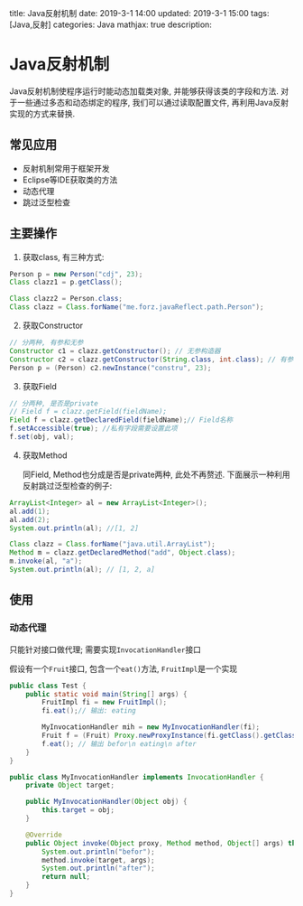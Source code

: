 title: Java反射机制
date: 2019-3-1 14:00
updated: 2019-3-1 15:00
tags: [Java,反射]
categories: Java
mathjax: true
description: 

# Java反射机制

Java反射机制使程序运行时能动态加载类对象, 并能够获得该类的字段和方法. 对于一些通过多态和动态绑定的程序, 我们可以通过读取配置文件, 再利用Java反射实现的方式来替换.

## 常见应用

- 反射机制常用于框架开发 
- Eclipse等IDE获取类的方法
- 动态代理
- 跳过泛型检查

## 主要操作

1. 获取class, 有三种方式: 

```java
Person p = new Person("cdj", 23);
Class clazz1 = p.getClass();

Class clazz2 = Person.class;
Class clazz = Class.forName("me.forz.javaReflect.path.Person");
```

2. 获取Constructor

```java
// 分两种, 有参和无参
Constructor c1 = clazz.getConstructor(); // 无参构造器
Constructor c2 = clazz.getConstructor(String.class, int.class); // 有参
Person p = (Person) c2.newInstance("constru", 23);
```

3. 获取Field

```java
// 分两种, 是否是private
// Field f = clazz.getField(fieldName);
Field f = clazz.getDeclaredField(fieldName);// Field名称
f.setAccessible(true); //私有字段需要设置此项
f.set(obj, val);
```
4. 获取Method

   同Field, Method也分成是否是private两种, 此处不再赘述. 下面展示一种利用反射跳过泛型检查的例子:

```java
ArrayList<Integer> al = new ArrayList<Integer>();
al.add(1);
al.add(2);
System.out.println(al); //[1, 2]

Class clazz = Class.forName("java.util.ArrayList");
Method m = clazz.getDeclaredMethod("add", Object.class);
m.invoke(al, "a");
System.out.println(al); // [1, 2, a]
```

## 使用

### 动态代理

只能针对接口做代理; 需要实现`InvocationHandler`接口

假设有一个`Fruit`接口, 包含一个`eat()`方法, `FruitImpl`是一个实现

```java
public class Test {
    public static void main(String[] args) {
        FruitImpl fi = new FruitImpl();
        fi.eat();// 输出: eating

        MyInvocationHandler mih = new MyInvocationHandler(fi);
        Fruit f = (Fruit) Proxy.newProxyInstance(fi.getClass().getClassLoader(), fi.getClass().getInterfaces(), mih);
        f.eat(); // 输出 befor\n eating\n after
    }
}
```

```java
public class MyInvocationHandler implements InvocationHandler {
    private Object target;

    public MyInvocationHandler(Object obj) {
        this.target = obj;
    }

    @Override
    public Object invoke(Object proxy, Method method, Object[] args) throws Throwable {
        System.out.println("befor");
        method.invoke(target, args);
        System.out.println("after");
        return null;
    }
}
```

